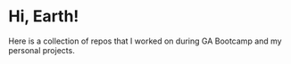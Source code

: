 # Hi, Earth!
Here is a collection of repos that I worked on during GA Bootcamp and my personal projects. 

